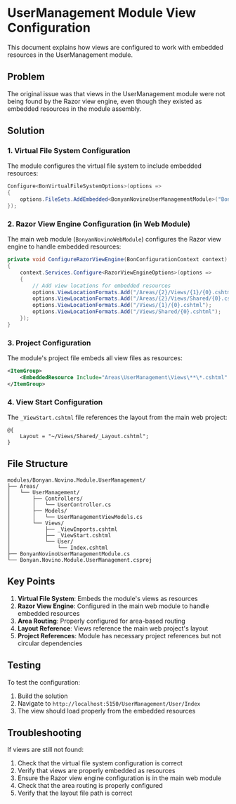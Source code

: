 # UserManagement Module View Configuration

This document explains how views are configured to work with embedded resources in the UserManagement module.

## Problem

The original issue was that views in the UserManagement module were not being found by the Razor view engine, even though they existed as embedded resources in the module assembly.

## Solution

### 1. Virtual File System Configuration

The module configures the virtual file system to include embedded resources:

```csharp
Configure<BonVirtualFileSystemOptions>(options =>
{
    options.FileSets.AddEmbedded<BonyanNovinoUserManagementModule>("Bonyan.Novino.Module.UserManagement", "Areas/UserManagement");
});
```

### 2. Razor View Engine Configuration (in Web Module)

The main web module (`BonyanNovinoWebModule`) configures the Razor view engine to handle embedded resources:

```csharp
private void ConfigureRazorViewEngine(BonConfigurationContext context)
{
    context.Services.Configure<RazorViewEngineOptions>(options =>
    {
        // Add view locations for embedded resources
        options.ViewLocationFormats.Add("/Areas/{2}/Views/{1}/{0}.cshtml");
        options.ViewLocationFormats.Add("/Areas/{2}/Views/Shared/{0}.cshtml");
        options.ViewLocationFormats.Add("/Views/{1}/{0}.cshtml");
        options.ViewLocationFormats.Add("/Views/Shared/{0}.cshtml");
    });
}
```

### 3. Project Configuration

The module's project file embeds all view files as resources:

```xml
<ItemGroup>
    <EmbeddedResource Include="Areas\UserManagement\Views\**\*.cshtml" />
</ItemGroup>
```

### 4. View Start Configuration

The `_ViewStart.cshtml` file references the layout from the main web project:

```cshtml
@{
    Layout = "~/Views/Shared/_Layout.cshtml";
}
```

## File Structure

```
modules/Bonyan.Novino.Module.UserManagement/
├── Areas/
│   └── UserManagement/
│       ├── Controllers/
│       │   └── UserController.cs
│       ├── Models/
│       │   └── UserManagementViewModels.cs
│       └── Views/
│           ├── _ViewImports.cshtml
│           ├── _ViewStart.cshtml
│           └── User/
│               └── Index.cshtml
├── BonyanNovinoUserManagementModule.cs
└── Bonyan.Novino.Module.UserManagement.csproj
```

## Key Points

1. **Virtual File System**: Embeds the module's views as resources
2. **Razor View Engine**: Configured in the main web module to handle embedded resources
3. **Area Routing**: Properly configured for area-based routing
4. **Layout Reference**: Views reference the main web project's layout
5. **Project References**: Module has necessary project references but not circular dependencies

## Testing

To test the configuration:

1. Build the solution
2. Navigate to `http://localhost:5150/UserManagement/User/Index`
3. The view should load properly from the embedded resources

## Troubleshooting

If views are still not found:

1. Check that the virtual file system configuration is correct
2. Verify that views are properly embedded as resources
3. Ensure the Razor view engine configuration is in the main web module
4. Check that the area routing is properly configured
5. Verify that the layout file path is correct 
